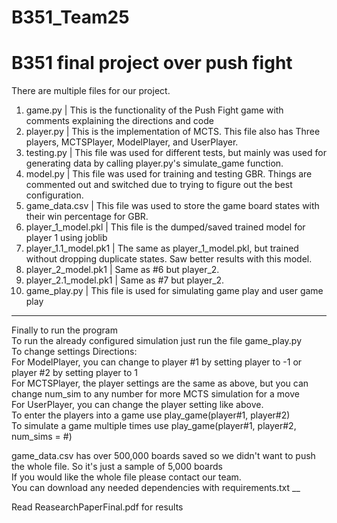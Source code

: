 # B351_Team25
<h1> B351 final project over push fight </h1>

There are multiple files for our project.

1. game.py              | This is the functionality of the Push Fight game with comments explaining the directions and code
2. player.py            | This is the implementation of MCTS. This file also has Three players, MCTSPlayer, ModelPlayer, and UserPlayer.
3. testing.py           | This file was used for different tests, but mainly was used for generating data by calling player.py's simulate_game function.
4. model.py             | This file was used for training and testing GBR. Things are commented out and switched due to trying to figure out the best configuration.
5. game_data.csv        | This file was used to store the game board states with their win percentage for GBR.
6. player_1_model.pkl   | This file is the dumped/saved trained model for player 1 using joblib
7. player_1.1_model.pk1 | The same as player_1_model.pkl, but trained without dropping duplicate states. Saw better results with this model.
8. player_2_model.pk1   | Same as #6 but player_2.
9. player_2.1_model.pk1 | Same as #7 but player_2.
10. game_play.py        | This file is used for simulating game play and user game play
__________________________________________________________________________________________________________________________________________________________
Finally to run the program      
To run the already configured simulation just run the file game_play.py    
To change settings Directions:    
For ModelPlayer, you can change to player #1 by setting player to -1 or player #2 by setting player to 1   
For MCTSPlayer, the player settings are the same as above, but you can change num_sim to any number for more MCTS simulation for a move     
For UserPlayer, you can change the player setting like above.   
To enter the players into a game use play_game(player#1, player#2)   
To simulate a game multiple times use play_game(player#1, player#2, num_sims = #)   
       
game_data.csv has over 500,000 boards saved so we didn't want to push the whole file. So it's just a sample of 5,000 boards   
If you would like the whole file please contact our team.    
You can download any needed dependencies with requirements.txt
__

Read ReasearchPaperFinal.pdf for results